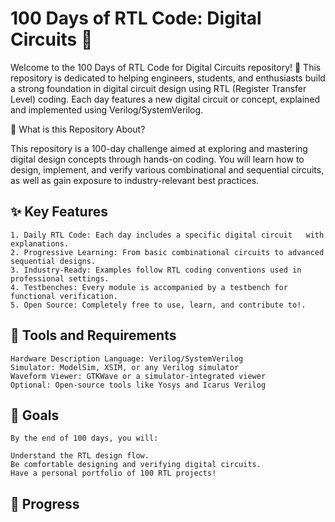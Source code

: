 
# 100 Days of RTL Code: Digital Circuits 🚀

Welcome to the 100 Days of RTL Code for Digital Circuits repository! 🎉 This repository is dedicated to helping engineers, students, and enthusiasts build a strong foundation in digital circuit design using RTL (Register Transfer Level) coding. Each day features a new digital circuit or concept, explained and implemented using Verilog/SystemVerilog.

📜 What is this Repository About?

This repository is a 100-day challenge aimed at exploring and mastering digital design concepts through hands-on coding. You will learn how to design, implement, and verify various combinational and sequential circuits, as well as gain exposure to industry-relevant best practices.

✨ Key Features
---
    1. Daily RTL Code: Each day includes a specific digital circuit   with explanations.
    2. Progressive Learning: From basic combinational circuits to advanced sequential designs.
    3. Industry-Ready: Examples follow RTL coding conventions used in professional settings.
    4. Testbenches: Every module is accompanied by a testbench for functional verification.
    5. Open Source: Completely free to use, learn, and contribute to!.


🔧 Tools and Requirements
---
    Hardware Description Language: Verilog/SystemVerilog
    Simulator: ModelSim, XSIM, or any Verilog simulator
    Waveform Viewer: GTKWave or a simulator-integrated viewer
    Optional: Open-source tools like Yosys and Icarus Verilog


  🎯 Goals
---
    By the end of 100 days, you will:

    Understand the RTL design flow.
    Be comfortable designing and verifying digital circuits.
    Have a personal portfolio of 100 RTL projects!


  📅 Progress
  ---
  

